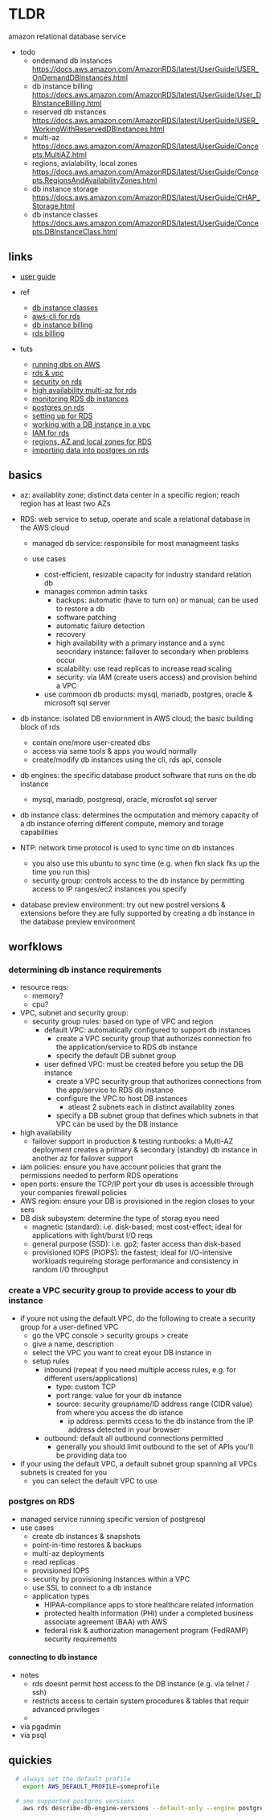 # TLDR

amazon relational database service

- todo
  - ondemand db instances <https://docs.aws.amazon.com/AmazonRDS/latest/UserGuide/USER_OnDemandDBInstances.html>
  - db instance billing <https://docs.aws.amazon.com/AmazonRDS/latest/UserGuide/User_DBInstanceBilling.html>
  - reserved db instances <https://docs.aws.amazon.com/AmazonRDS/latest/UserGuide/USER_WorkingWithReservedDBInstances.html>
  - multi-az <https://docs.aws.amazon.com/AmazonRDS/latest/UserGuide/Concepts.MultiAZ.html>
  - regions, avialability, local zones <https://docs.aws.amazon.com/AmazonRDS/latest/UserGuide/Concepts.RegionsAndAvailabilityZones.html>
  - db instance storage <https://docs.aws.amazon.com/AmazonRDS/latest/UserGuide/CHAP_Storage.html>
  - db instance classes <https://docs.aws.amazon.com/AmazonRDS/latest/UserGuide/Concepts.DBInstanceClass.html>

## links

- [user guide](https://docs.aws.amazon.com/AmazonRDS/latest/UserGuide/Welcome.html)
- ref
  - [db instance classes](https://docs.aws.amazon.com/AmazonRDS/latest/UserGuide/Concepts.DBInstanceClass.html)
  - [aws-cli for rds](https://docs.aws.amazon.com/cli/latest/reference/rds/index.html)
  - [db instance billing](https://docs.aws.amazon.com/AmazonRDS/latest/UserGuide/User_DBInstanceBilling.html)
  - [rds billing](https://aws.amazon.com/rds/pricing)

- tuts
  - [running dbs on AWS](http://aws.amazon.com/running_databases/)
  - [rds & vpc](https://docs.aws.amazon.com/AmazonRDS/latest/UserGuide/USER_VPC.html)
  - [security on rds](https://docs.aws.amazon.com/AmazonRDS/latest/UserGuide/UsingWithRDS.html)
  - [high availability multi-az for rds](https://docs.aws.amazon.com/AmazonRDS/latest/UserGuide/Concepts.MultiAZ.html)
  - [monitoring RDS db instances](https://docs.aws.amazon.com/AmazonRDS/latest/UserGuide/CHAP_Monitoring.html)
  - [postgres on rds](https://docs.aws.amazon.com/AmazonRDS/latest/UserGuide/CHAP_PostgreSQL.html)
  - [setting up for RDS](https://docs.aws.amazon.com/AmazonRDS/latest/UserGuide/CHAP_SettingUp.html)
  - [working with a DB instance in a vpc](https://docs.aws.amazon.com/AmazonRDS/latest/UserGuide/USER_VPC.WorkingWithRDSInstanceinaVPC.html)
  - [IAM for rds](https://docs.aws.amazon.com/AmazonRDS/latest/UserGuide/UsingWithRDS.IAM.html)
  - [regions, AZ and local zones for RDS](https://docs.aws.amazon.com/AmazonRDS/latest/UserGuide/Concepts.RegionsAndAvailabilityZones.html)
  - [importing data into postgres on rds](https://docs.aws.amazon.com/AmazonRDS/latest/UserGuide/PostgreSQL.Procedural.Importing.html)

## basics

- az: availablity zone; distinct data center in a specific region; reach region has at least two AZs
- RDS: web service to setup, operate and scale a relational database in the AWS cloud
  - managed db service: responsibile for most managmeent tasks

  - use cases
    - cost-efficient, resizable capacity for industry standard relation db
    - manages common admin tasks
      - backups: automatic (have to turn on) or manual; can be used to restore a db
      - software patching
      - automatic failure detection
      - recovery
      - high availability with a primary instance and a sync seocndary instance: failover to secondary when problems occur
      - scalability: use read replicas to increase read scaling
      - security: via IAM (create users access) and provision behind a VPC
    - use commoon db products: mysql, mariadb, postgres, oracle & microsoft sql server

- db instance: isolated DB enviornment in AWS cloud; the basic building block of rds
  - contain one/more user-created dbs
  - access via same tools & apps you would normally
  - create/modify db instances using the cli, rds api, console
- db engines: the specific database product software that runs on the db instance
  - mysql, mariadb, postgresql, oracle, microsfot sql server

- db instance class: determines the ocmputation and memory capacity of a db instance oferring different compute, memory and torage capabilities
- NTP: network time protocol is used to sync time on db instances
  - you also use this ubuntu to sync time (e.g. when fkn slack fks up the time you run this)
  - security group: controls access to the db instance by permitting access to IP ranges/ec2 instances you specify

- database preview environment: try out new postrel versions & extensions before they are fully supported by creating a db instance in the database preview environment

## worfklows

### determining db instance requirements

- resource reqs:
  - memory?
  - cpu?
- VPC, subnet and security group:
  - security group rules: based on type of VPC and region
    - default VPC: automatically configured to support db instances
      - create a VPC security group that authorizes connection fro the application/service to RDS db instance
      - specify the default DB subnet group
    - user defined VPC: must be created before you setup the DB instance
      - create a VPC security group that authorizes connections from the app/service to RDS db instance
      - configure the VPC to host DB instances
        - atleast 2 subnets each in distinct availablity zones
      - specify a DB subnet group  that defines which subnets in that VPC can be used by the DB instance
- high availability
  - failover support in production & testing runbooks: a Multi-AZ deployment creates a primary & secondary (standby) db instance in another az for failover support
- iam policies: ensure you have account policies that grant the permissions needed to perform RDS operations
- open ports: ensure the TCP/IP port your db uses is accessible through your companies firewall policies
- AWS region: ensure your DB is provisioned in the region closes to your sers
- DB disk subsystem: determine the type of storag eyou need
  - magnetic (standard): i.e. disk-based; most cost-effect; ideal for applications with light/burst I/O reqs
  - general purpose (SSD): i.e. gp2; faster access than disk-based
  - provisioned IOPS (PIOPS): the fastest; ideal for I/O-intensive workloads requireing storage performance and consistency in random I/O throughput

### create a VPC security group to provide access to your db instance

- if youre not using the default VPC, do the following to create a security group for a user-defined VPC
  - go the VPC console > security groups > create
  - give a name, description
  - select the VPC you want to creat eyour DB instance in
  - setup rules
    - inbound (repeat if you need multiple access rules, e.g. for different users/applications)
      - type: custom TCP
      - port range: value for your db instance
      - source: security groupname/ID address range (CIDR value) from where you access the db istance
        - ip address: permits ccess to the db instance from the IP address detected in your browser
    - outbound: default all outbound connections permitted
      - generally you should limit outbound to the set of APIs you'll be providing data too
- if your using the default VPC, a default subnet group spanning all VPCs subnets is created for you
  - you can select the default VPC to use

### postgres on RDS

- managed service running specific version of postgresql
- use cases
  - create db instances & snapshots
  - point-in-time restores & backups
  - multi-az deployments
  - read replicas
  - provisioned IOPS
  - security by provisioning instances within a VPC
  - use SSL to connect to a db instance
  - application types
    - HIPAA-compliance apps to store healthcare related information
    - protected health information (PHI) under a completed business associate agreement (BAA) wth AWS
    - federal risk & authorization  management program (FedRAMP) security requirements

#### connecting to db instance

- notes
  - rds doesnt permit host access to the DB instance (e.g. via telnet / ssh)
  - restricts access to certain system procedures & tables that requir advanced privileges
  -
- via pgadmin
- via psql

## quickies

```sh
  # always set the default profile
    export AWS_DEFAULT_PROFILE=someprofile

  # see supported postgres versions
    aws rds describe-db-engine-versions --default-only --engine postgres

```
